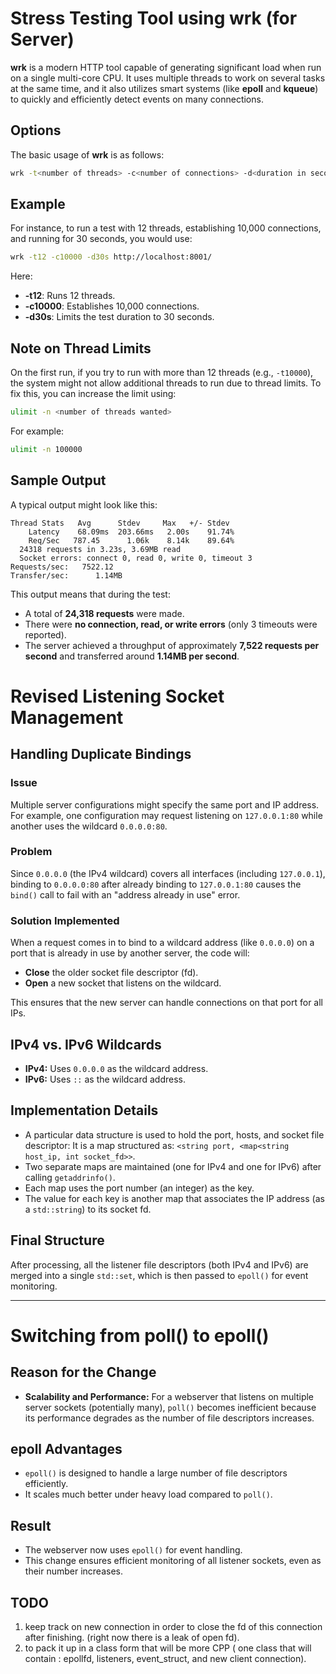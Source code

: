 
# Stress Testing Tool using wrk (for Server)

**wrk** is a modern HTTP tool capable of generating significant load when run on a single multi-core CPU. It uses multiple threads to work on several tasks at the same time, and it also utilizes smart systems (like **epoll** and **kqueue**) to quickly and efficiently detect events on many connections.

## Options

The basic usage of **wrk** is as follows:

```bash
wrk -t<number of threads> -c<number of connections> -d<duration in seconds>s ip_address:port
```

## Example

For instance, to run a test with 12 threads, establishing 10,000 connections, and running for 30 seconds, you would use:

```bash
wrk -t12 -c10000 -d30s http://localhost:8001/
```

Here:
- **-t12**: Runs 12 threads.
- **-c10000**: Establishes 10,000 connections.
- **-d30s**: Limits the test duration to 30 seconds.

## Note on Thread Limits

On the first run, if you try to run with more than 12 threads (e.g., `-t10000`), the system might not allow additional threads to run due to thread limits. To fix this, you can increase the limit using:

```bash
ulimit -n <number of threads wanted>
```

For example:

```bash
ulimit -n 100000
```

## Sample Output

A typical output might look like this:

```
Thread Stats   Avg      Stdev     Max   +/- Stdev
    Latency    68.09ms  203.66ms   2.00s    91.74%
    Req/Sec   787.45      1.06k    8.14k    89.64%
  24318 requests in 3.23s, 3.69MB read
  Socket errors: connect 0, read 0, write 0, timeout 3
Requests/sec:   7522.12
Transfer/sec:      1.14MB
```

This output means that during the test:
- A total of **24,318 requests** were made.
- There were **no connection, read, or write errors** (only 3 timeouts were reported).
- The server achieved a throughput of approximately **7,522 requests per second** and transferred around **1.14MB per second**.



# Revised Listening Socket Management

## Handling Duplicate Bindings

### Issue
Multiple server configurations might specify the same port and IP address. For example, one configuration may request listening on `127.0.0.1:80` while another uses the wildcard `0.0.0.0:80`.

### Problem
Since `0.0.0.0` (the IPv4 wildcard) covers all interfaces (including `127.0.0.1`), binding to `0.0.0.0:80` after already binding to `127.0.0.1:80` causes the `bind()` call to fail with an "address already in use" error.

### Solution Implemented
When a request comes in to bind to a wildcard address (like `0.0.0.0`) on a port that is already in use by another server, the code will:
- **Close** the older socket file descriptor (fd).
- **Open** a new socket that listens on the wildcard.

This ensures that the new server can handle connections on that port for all IPs.

## IPv4 vs. IPv6 Wildcards

- **IPv4:** Uses `0.0.0.0` as the wildcard address.
- **IPv6:** Uses `::` as the wildcard address.

## Implementation Details
- A particular data structure is used to hold the port, hosts, and socket file descriptor:
	It is a map structured as: `<string port, <map<string host_ip, int socket_fd>>`.
- Two separate maps are maintained (one for IPv4 and one for IPv6) after calling `getaddrinfo()`.
- Each map uses the port number (an integer) as the key.
- The value for each key is another map that associates the IP address (as a `std::string`) to its socket fd.

## Final Structure
After processing, all the listener file descriptors (both IPv4 and IPv6) are merged into a single `std::set`, which is then passed to `epoll()` for event monitoring.

---

# Switching from poll() to epoll()

## Reason for the Change
- **Scalability and Performance:**
  For a webserver that listens on multiple server sockets (potentially many), `poll()` becomes inefficient because its performance degrades as the number of file descriptors increases.

## epoll Advantages
- `epoll()` is designed to handle a large number of file descriptors efficiently.
- It scales much better under heavy load compared to `poll()`.

## Result
- The webserver now uses `epoll()` for event handling.
- This change ensures efficient monitoring of all listener sockets, even as their number increases.

## TODO
1. keep track on new connection in order to close the fd of this connection after finishing. (right now there is a leak of open fd).
2. to pack it up in a class form that will be more CPP ( one class that will contain : epollfd, listeners, event_struct, and new client connection).
